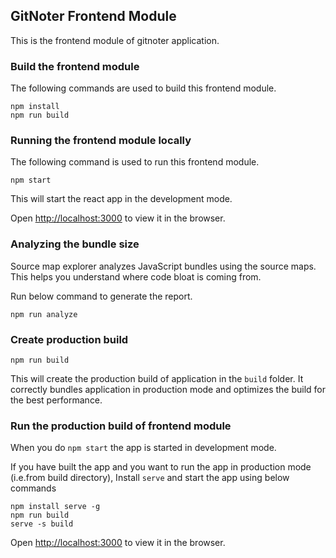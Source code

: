 ## GitNoter Frontend Module
This is the frontend module of gitnoter application.

### Build the frontend module

The following commands are used to build this frontend module.
```shell
npm install
npm run build
```

### Running the frontend module locally
The following command is used to run this frontend module.
```shell
npm start
```
This will start the react app in the development mode.

Open [http://localhost:3000](http://localhost:3000) to view it in the browser.

### Analyzing the bundle size
Source map explorer analyzes JavaScript bundles using the source maps. This helps you understand where code bloat is coming from.

Run below command to generate the report.
```shell
npm run analyze
```

### Create production build
```shell
npm run build
```

This will create the production build of application in the `build` folder.
It correctly bundles application in production mode and optimizes the build for the best performance.

### Run the production build of frontend module
When you do `npm start` the app is started in development mode.

If you have built the app and you want to run the app in production mode (i.e.from build directory), 
Install `serve` and start the app using below commands
```shell
npm install serve -g
npm run build
serve -s build
```

Open [http://localhost:3000](http://localhost:3000) to view it in the browser.
